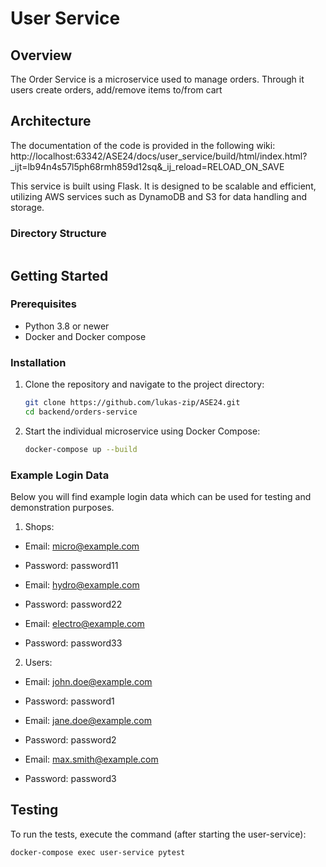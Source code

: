 # User Service

## Overview
The Order Service is a microservice used to manage orders. Through it users create orders, add/remove items to/from cart   

## Architecture
The documentation of the code is provided in the following wiki: http://localhost:63342/ASE24/docs/user_service/build/html/index.html?_ijt=lb94n4s57l5ph68rmh859d12sq&_ij_reload=RELOAD_ON_SAVE

This service is built using Flask. It is designed to be scalable and efficient, utilizing AWS services such as DynamoDB and S3 for data handling and storage.

### Directory Structure
```

```

## Getting Started

### Prerequisites
- Python 3.8 or newer
- Docker and Docker compose

### Installation
1. Clone the repository and navigate to the project directory:
   ```bash
   git clone https://github.com/lukas-zip/ASE24.git
   cd backend/orders-service
   ```

2. Start the individual microservice using Docker Compose:
   ```bash
   docker-compose up --build
   ```

### Example Login Data
Below you will find example login data which can be used for testing and demonstration purposes. 

1. Shops:
- Email: micro@example.com
- Password: password11

- Email: hydro@example.com
- Password: password22

- Email: electro@example.com
- Password: password33

2. Users:
- Email: john.doe@example.com
- Password: password1

- Email: jane.doe@example.com
- Password: password2

- Email: max.smith@example.com
- Password: password3


## Testing
To run the tests, execute the command (after starting the user-service):
   ```bash
   docker-compose exec user-service pytest
   ```